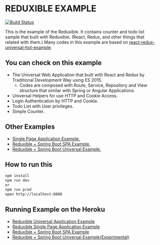 # REDUXIBLE EXAMPLE

[![Build Status](https://travis-ci.org/reduxible/reduxible-example.svg)](https://travis-ci.org/Pitzcarraldo/reduxible-example)

This is the example of the Reduxible. It contains counter and todo list sample that built with Reduxible. (React, Redux, and other things that related with them.) Many codes in this example are based on [react-redux-universal-hot-example](https://github.com/erikras/react-redux-universal-hot-example).

## You can check on this example

* The Universal Web Application that built with React and Redux by Traditional Development Way using ES 2015.
    * Codes are composed with Route, Service, Repository and View structure that similar with Spring or Angular Applications.
* Universal Helpers for use HTTP and Cookie Access.
* Login Authentication by HTTP and Cookie.
* Todo List with User privileges.
* Simple Counter.

## Other Examples
 
* [Single Page Application Example.](https://github.com/Pitzcarraldo/reduxible-example/tree/spa)
* [Reduxible + Spring Boot SPA Example.](https://github.com/Pitzcarraldo/reduxible-example/tree/spring)
* [Reduxible + Spring Boot Universal Example.](https://github.com/Pitzcarraldo/reduxible-example/tree/spring-universal)

## How to run this

```bash
npm install
npm run dev
or
npm run prod
open http://localhost:8080
```

## Running Example on the Heroku

* [Reduxible Universal Application Example](http://reduxible.herokuapp.com/)
* [Reduxible Single Page Application Example](http://reduxible-spa.herokuapp.com/)
* [Reduxible + Spring Boot SPA Example](http://reduxible-spring.herokuapp.com/)
* [Reduxible + Spring Boot Universal Example(Experimental)](http://reduxible-spring-universal.herokuapp.com/)
